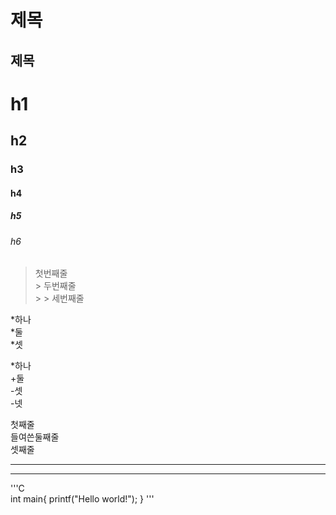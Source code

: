 제목
=====


제목    
-------   
   
   
# h1       
## h2      
### h3     
#### h4       
##### h5       
###### h6   
   
   
> 첫번째줄   
>     > 두번째줄   
>     >     > 세번째줄    

     
*하나    
  *둘   
    *셋     
      

*하나     
  +둘     
    -셋      
      -넷      
      

첫째줄   
   들여쓴둘째줄    
셋째줄   

***   
- - -   


'''C   
  int main{
  printf("Hello world!");
  }
'''
